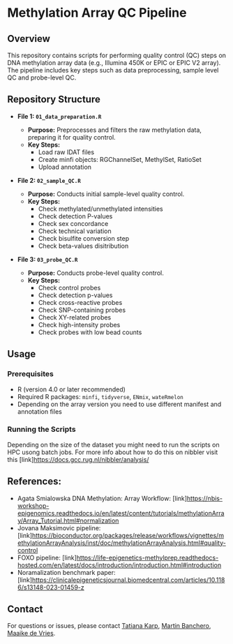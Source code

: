 # Methylation Array QC Pipeline

## Overview

This repository contains scripts for performing quality control (QC) steps on DNA methylation array data (e.g., Illumina 450K or EPIC or EPIC V2 array). The pipeline includes key steps such as data preprocessing, sample level QC and probe-level QC.

## Repository Structure

- **File 1: `01_data_preparation.R`**
  - **Purpose:** Preprocesses and filters the raw methylation data, preparing it for quality control.
  - **Key Steps:**
    - Load raw IDAT files
    - Create minfi objects: RGChannelSet, MethylSet, RatioSet
    - Upload annotation 

- **File 2: `02_sample_QC.R`**
  - **Purpose:** Conducts initial sample-level quality control.
  - **Key Steps:**
    - Check methylated/unmethylated intensities
    - Check detection P-values
    - Check sex concordance
    - Check technical variation
    - Check bisulfite conversion step
    - Check beta-values disitribution 

- **File 3: `03_probe_QC.R`**
  - **Purpose:** Conducts probe-level quality control.
  - **Key Steps:**
    - Check control probes
    - Check detection p-values
    - Check cross-reactive probes
    - Check SNP-containing probes
    - Check XY-related probes
    - Check high-intensity probes
    - Check probes with low bead counts

## Usage

### Prerequisites

- R (version 4.0 or later recommended)
- Required R packages: `minfi`, `tidyverse`, `ENmix`, `wateRmelon`
- Depending on the array version you need to use different manifest and annotation files 

### Running the Scripts

Depending on the size of the dataset you might need to run the scripts on HPC usong batch jobs. For more info about how to do this on nibbler visit this [link]https://docs.gcc.rug.nl/nibbler/analysis/

## References: 

 - Agata Smialowska DNA Methylation: Array Workflow: [link]https://nbis-workshop-epigenomics.readthedocs.io/en/latest/content/tutorials/methylationArray/Array_Tutorial.html#normalization
 - Jovana Maksimovic pipeline: [link]https://bioconductor.org/packages/release/workflows/vignettes/methylationArrayAnalysis/inst/doc/methylationArrayAnalysis.html#quality-control
 - FOXO pipeline: [link]https://life-epigenetics-methylprep.readthedocs-hosted.com/en/latest/docs/introduction/introduction.html#introduction
 - Noramalization benchmark paper: [link]https://clinicalepigeneticsjournal.biomedcentral.com/articles/10.1186/s13148-023-01459-z


## Contact

For questions or issues, please contact [Tatiana Karp](t.karp@rug.nl), [Martin Banchero](m.banchero@umcg.nl), [Maaike de Vries](m.de.vries04@umcg.nl).

